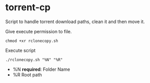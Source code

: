 # torrent-cp
Script to handle torrent download paths, clean it and then move it.

Give execute permission to file.
```shell
chmod +xr rclonecopy.sh
```

Execute script
```shell
./rclonecopy.sh "%N" "%R"
```
- %N **required**: Folder Name
- %R Root path
